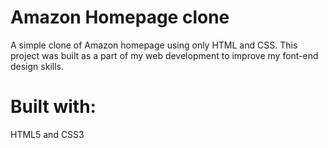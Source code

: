 # Amazon Homepage clone
A simple clone of Amazon homepage using only HTML and CSS. This project was built as a part of my web development to improve my font-end design skills.
# Built with:
HTML5 and CSS3
